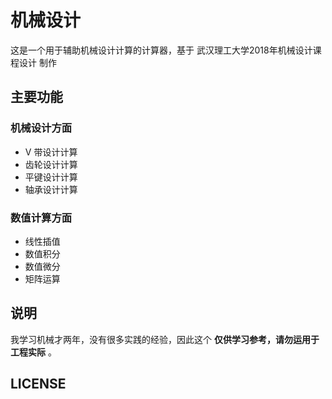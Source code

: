 # 机械设计

这是一个用于辅助机械设计计算的计算器，基于 武汉理工大学2018年机械设计课程设计 制作

## 主要功能

### 机械设计方面

- V 带设计计算
- 齿轮设计计算
- 平键设计计算
- 轴承设计计算

### 数值计算方面

- 线性插值
- 数值积分
- 数值微分
- 矩阵运算

## 说明

我学习机械才两年，没有很多实践的经验，因此这个 **仅供学习参考，请勿运用于工程实际** 。

## LICENSE
